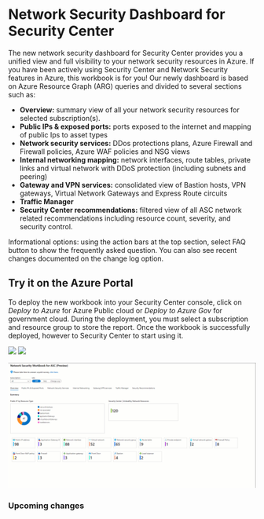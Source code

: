 # Network Security Dashboard for Security Center

The new network security dashboard for Security Center provides you a unified view and full visibility to your network security resources in Azure. If you have been actively using Security Center and Network Security features in Azure, this workbook is for you!
Our newly dashboard is based on Azure Resource Graph (ARG) queries and divided to several sections such as:

-	**Overview:** summary view of all your network security resources for selected subscription(s).
-	**Public IPs & exposed ports:** ports exposed to the internet and mapping of public Ips to asset types
-	**Network security services:** DDos protections plans, Azure Firewall and Firewall policies, Azure WAF policies and NSG views
-	**Internal networking mapping:** network interfaces, route tables, private links and virtual network with DDoS protection (including subnets and peering)
-	**Gateway and VPN services:** consolidated view of Bastion hosts, VPN gateways, Virtual Network Gateways and Express Route circuits
-	**Traffic Manager**
-	**Security Center recommendations:** filtered view of all ASC network related recommendations including resource count, severity, and security control.

Informational options: using the action bars at the top section, select FAQ button to show the frequently asked question. You can also see recent changes documented on the change log option.

## Try it on the Azure Portal

To deploy the new workbook into your Security Center console, click on *Deploy to Azure* for Azure Public cloud or *Deploy to Azure Gov* for government cloud.
During the deployment, you must select a subscription and resource group to store the report. Once the workbook is successfully deployed, however to Security Center to start using it.

<a href="https://portal.azure.com/#create/Microsoft.Template/uri/https%3A%2F%2Fraw.githubusercontent.com%2FAzure%2FAzure-Security-Center%2Fpreview%2FWorkbooks%2FNetwork%2520Security%2520for%2520ASC%2FarmTemplate.json" target="_blank"><img src="https://aka.ms/deploytoazurebutton"/></a>
<a href="https://portal.azure.us/#create/Microsoft.Template/uri/https%3A%2F%2Fraw.githubusercontent.com%2FAzure%2FAzure-Security-Center%2Fpreview%2FWorkbooks%2FNetwork%2520Security%2520for%2520ASC%2FarmTemplate.json" target="_blank"><img src="https://aka.ms/deploytoazuregovbutton"/></a>

![Dashboard demo](netsec.gif)

### Upcoming changes